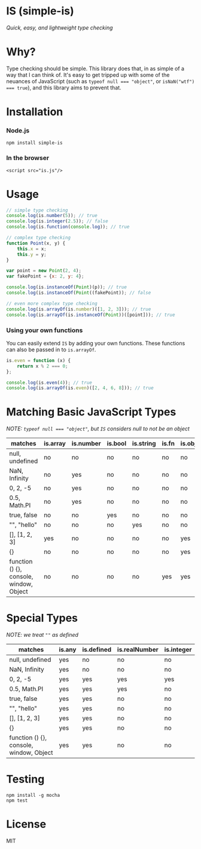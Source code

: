 # IS (simple-is)
*Quick, easy, and lightweight type checking*

# Why?

Type checking should be simple. This library does that, in as simple of a way that I can think of. It's easy to get tripped up with some of the neuances of JavaScript (such as `typeof null === "object"`, or `isNaN("wtf") === true`), and this library aims to prevent that.

# Installation

### Node.js
`npm install simple-is`

### In the browser
`<script src="is.js"/>`

# Usage

```javascript
// simple type checking
console.log(is.number(5)); // true
console.log(is.integer(2.5)); // false
console.log(is.function(console.log)); // true

// complex type checking
function Point(x, y) {
    this.x = x;
    this.y = y;
}

var point = new Point(2, 4);
var fakePoint = {x: 2, y: 4};

console.log(is.instanceOf(Point)(p)); // true
console.log(is.instanceOf(Point((fakePoint)); // false

// even more complex type checking
console.log(is.arrayOf(is.number)([1, 2, 3])); // true
console.log(is.arrayOf(is.instanceOf(Point))([point])); // true
```

### Using your own functions
You can easily extend `IS` by adding your own functions. These functions can also be passed in to `is.arrayOf`.
```javascript
is.even = function (x) {
    return x % 2 === 0;
};

console.log(is.even(4)); // true
console.log(is.arrayOf(is.even)([2, 4, 6, 8])); // true
```

# Matching Basic JavaScript Types
*NOTE: `typeof null === "object"`, but `IS` considers null to not be an object*

| matches                                 | is.array | is.number | is.bool | is.string | is.fn | is.object |
|-----------------------------------------|----------|-----------|---------|-----------|-------|-----------|
| null, undefined                         | no       | no        | no      | no        | no    | no        |
| NaN, Infinity                           | no       | yes       | no      | no        | no    | no        |
| 0, 2, -5                                | no       | yes       | no      | no        | no    | no        |
| 0.5, Math.PI                            | no       | yes       | no      | no        | no    | no        |
| true, false                             | no       | no        | yes     | no        | no    | no        |
| "", "hello"                             | no       | no        | no      | yes       | no    | no        |
| [], [1, 2, 3]                           | yes      | no        | no      | no        | no    | yes       |
| {}                                      | no       | no        | no      | no        | no    | yes       |
| function () {}, console, window, Object | no       | no        | no      | no        | yes   | yes       |

# Special Types
*NOTE: we treat `""` as defined*

| matches                                 | is.any | is.defined | is.realNumber | is.integer |
|-----------------------------------------|--------|------------|---------------|------------|
| null, undefined                         | yes    | no         | no            | no         |
| NaN, Infinity                           | yes    | no         | no            | no         |
| 0, 2, -5                                | yes    | yes        | yes           | yes        |
| 0.5, Math.PI                            | yes    | yes        | yes           | no         |
| true, false                             | yes    | yes        | no            | no         |
| "", "hello"                             | yes    | yes        | no            | no         |
| [], [1, 2, 3]                           | yes    | yes        | no            | no         |
| {}                                      | yes    | yes        | no            | no         |
| function () {}, console, window, Object | yes    | yes        | no            | no         |

# Testing
```
npm install -g mocha
npm test
```

# License
MIT
